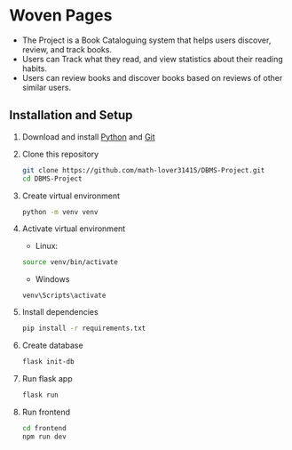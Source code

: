 # Woven Pages
- The Project is a Book Cataloguing system that helps users discover, review, and track books.
- Users can Track what they read, and view statistics about their reading habits.
- Users can review books and discover books based on reviews of other similar users.

## Installation and Setup

1. Download and install [Python](https://docs.python.org/) and [Git](https://git-scm.com/book/en/v2/Getting-Started-Installing-Git)

2. Clone this repository
    ``` bash
    git clone https://github.com/math-lover31415/DBMS-Project.git
    cd DBMS-Project
    ```

3. Create virtual environment
    ```bash
    python -m venv venv
    ```

4. Activate virtual environment
    -   Linux:
    ```bash
    source venv/bin/activate
    ```
    - Windows
    ```
    venv\Scripts\activate
    ```
5. Install dependencies
    ```bash
    pip install -r requirements.txt
    ```
6. Create database
   ```bash
   flask init-db
   ```
7. Run flask app
    ```bash
    flask run
    ```
8. Run frontend
   ```bash
   cd frontend
   npm run dev
   ```
